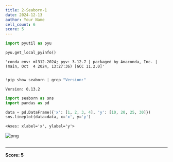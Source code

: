 ```yaml
---
title: 2-Seaborn-1
date: 2024-12-13
author: Your Name
cell_count: 6
score: 5
---
```


```python
import pyutil as pyu
```


```python
pyu.get_local_pyinfo()
```




    'conda env: ml312-2024; pyv: 3.12.7 | packaged by Anaconda, Inc. | (main, Oct  4 2024, 13:27:36) [GCC 11.2.0]'




```python

```


```python
!pip show seaborn | grep "Version:"
```

    Version: 0.13.2



```python
import seaborn as sns
import pandas as pd

data = pd.DataFrame({'x': [1, 2, 3, 4], 'y': [10, 20, 25, 30]})
sns.lineplot(data=data, x='x', y='y')

```




    <Axes: xlabel='x', ylabel='y'>




    
![png](/mlnotes/images/2-seaborn-1_4_1.png)
    



```python

```


---
**Score: 5**